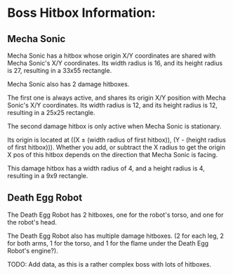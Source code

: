 # **Boss Hitbox Information:**
## **Mecha Sonic**

Mecha Sonic has a hitbox whose origin X/Y coordinates are shared with Mecha Sonic's X/Y coordinates.  Its width radius is 16, and its height radius is 27, resulting in a 33x55 rectangle.

Mecha Sonic also has 2 damage hitboxes.

The first one is always active, and shares its origin X/Y position with Mecha Sonic's X/Y coordinates.  Its width radius is 12, and its height radius is 12, resulting in a 25x25 rectangle.

The second damage hitbox is only active when Mecha Sonic is stationary.  

Its origin is located at ((X ± (width radius of first hitbox)), (Y - (height radius of first hitbox))).  Whether you add, or subtract the X radius to get the origin X pos of this hitbox depends on the direction that Mecha Sonic is facing.

This damage hitbox has a width radius of 4, and a height radius is 4, resulting in a 9x9 rectangle.

## **Death Egg Robot**

The Death Egg Robot has 2 hitboxes, one for the robot's torso, and one for the robot's head.

The Death Egg Robot also has multiple damage hitboxes. (2 for each leg, 2 for both arms, 1 for the torso, and 1 for the flame under the Death Egg Robot's engine?).

TODO: Add data, as this is a rather complex boss with lots of hitboxes.
